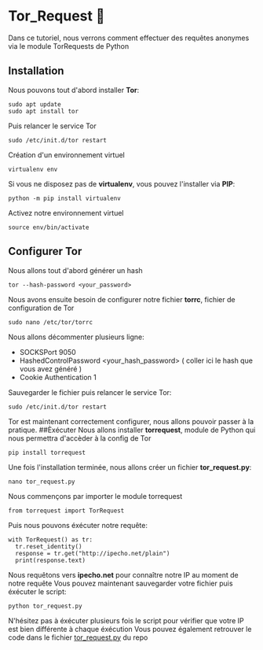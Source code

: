 # Tor_Request 🐍
Dans ce tutoriel, nous verrons comment effectuer des requêtes anonymes via le module TorRequests de Python

## Installation

Nous pouvons tout d'abord installer __Tor__:
```
sudo apt update
sudo apt install tor
```
Puis relancer le service Tor
```
sudo /etc/init.d/tor restart
```
Création d'un environnement virtuel
```
virtualenv env
```
Si vous ne disposez pas de __virtualenv__, vous pouvez l'installer via __PIP__:
```
python -m pip install virtualenv
```
Activez notre environnement virtuel
```
source env/bin/activate
```
## Configurer Tor
Nous allons tout d'abord générer un hash
```
tor --hash-password <your_password>
```
Nous avons ensuite besoin de configurer notre fichier __torrc__, fichier de configuration de Tor
```
sudo nano /etc/tor/torrc
```
Nous allons décommenter plusieurs ligne:
- SOCKSPort 9050
- HashedControlPassword <your_hash_password> ( coller ici le hash que vous avez généré )
- Cookie Authentication 1

Sauvegarder le fichier puis relancer le service Tor:
```
sudo /etc/init.d/tor restart
```
Tor est maintenant correctement configurer, nous allons pouvoir passer à la pratique.
##Èxécuter
Nous allons installer __torrequest__, module de Python qui nous permettra d'accèder à la config de Tor
```
pip install torrequest
```
Une fois l'installation terminée, nous allons créer un fichier __tor_request.py__:
```
nano tor_request.py
```
Nous commençons par importer le module torrequest
```
from torrequest import TorRequest
```
Puis nous pouvons éxécuter notre requête:
```
with TorRequest() as tr:
  tr.reset_identity()
  response = tr.get("http://ipecho.net/plain")
  print(response.text)
```
Nous requêtons vers __ipecho.net__ pour connaître notre IP au moment de notre requête
Vous pouvez maintenant sauvegarder votre fichier puis éxécuter le script:
```
python tor_request.py
```
N'hésitez pas à éxécuter plusieurs fois le script pour vérifier que votre IP est bien différente à chaque éxécution
Vous pouvez également retrouver le code dans le fichier [tor_request.py](https://github.com/fbouazza/Tor_Request/blob/main/tor_request.py) du repo
